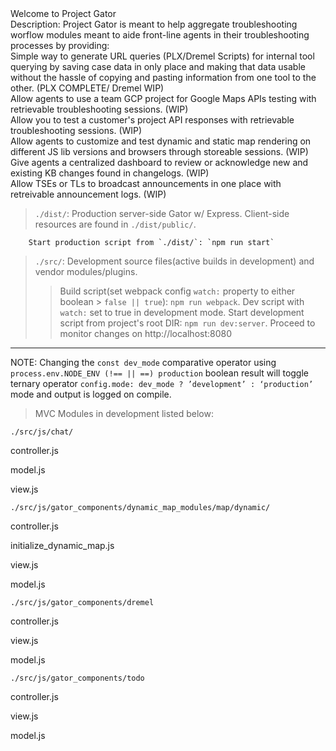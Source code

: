 <dl>Welcome to Project Gator


<dt>  Description: Project Gator is meant to help aggregate troubleshooting worflow modules meant to aide front-line agents in their troubleshooting processes by providing:</dt>

<dt> Simple way to generate URL queries (PLX/Dremel Scripts) for internal tool querying by saving case data in only place and making that data usable without the hassle of copying and pasting information from one tool to the other. (PLX COMPLETE/ Dremel WIP) </dt>
    <dt> Allow agents to use a team GCP project for Google Maps APIs testing with retrievable troubleshooting sessions. (WIP) </dt>
    <dt> Allow you to test a customer's project API responses with retrievable troubleshooting sessions. (WIP) </dt>
    <dt> Allow agents to customize and test dynamic and static map rendering on different JS lib versions and browsers through storeable sessions. (WIP) </dt>
    <dt> Give agents a centralized dashboard to review or acknowledge new and existing KB changes found in changelogs. (WIP) </dt>
    <dt> Allow TSEs or TLs to broadcast announcements in one place with retreivable announcement logs. (WIP) </dt>

>`./dist/`:  Production server-side Gator w/ Express. Client-side resources are found in `./dist/public/`.


        Start production script from `./dist/`: `npm run start` 

>`./src/`: Development source files(active builds in development) and vendor modules/plugins. 
 >> Build script(set webpack config `watch:` property to either boolean > `false || true`): `npm run webpack`. 
 >> Dev script with `watch:` set to true in development mode. 
 >> Start development script from project's root DIR: `npm run dev:server`.
 >> Proceed to monitor changes on http://localhost:8080

 </dl>

***

NOTE: Changing the `const dev_mode` comparative operator using `process.env.NODE_ENV (!== || ==) production` boolean result will toggle ternary operator `config.mode: dev_mode ? ’development’ : ‘production’` mode and output is logged on compile.  


> MVC Modules in development listed below:



`./src/js/chat/`

controller.js

model.js

view.js


`./src/js/gator_components/dynamic_map_modules/map/dynamic/`

controller.js

initialize_dynamic_map.js

view.js

model.js


`./src/js/gator_components/dremel`

controller.js

view.js

model.js


`./src/js/gator_components/todo`

controller.js

view.js

model.js